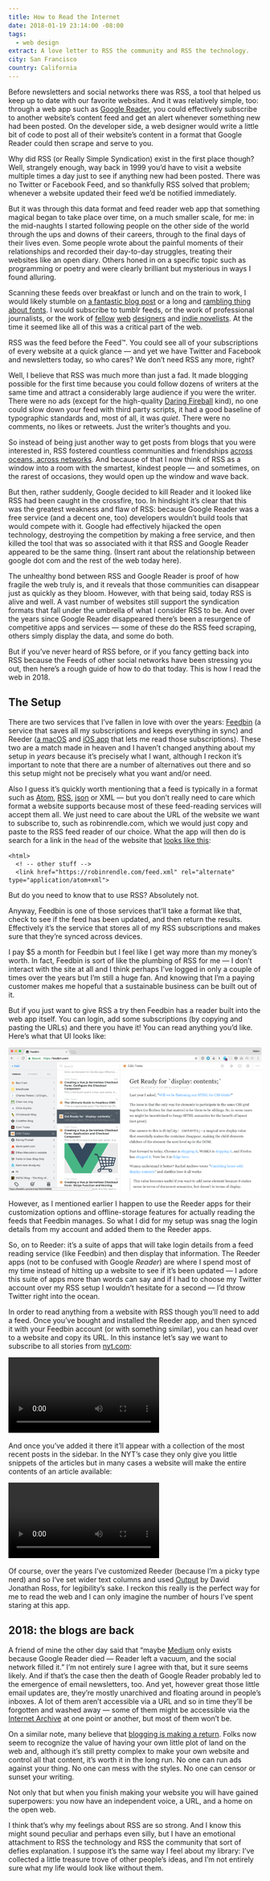 ```yaml
---
title: How to Read the Internet
date: 2018-01-19 23:14:00 -08:00
tags:
  - web design
extract: A love letter to RSS the community and RSS the technology.
city: San Francisco
country: California
---
```


<p>Before newsletters and social networks there was RSS, a tool that helped us keep up to date with our favorite websites. And it was relatively simple, too: through a web app such as <a href="https://en.wikipedia.org/wiki/Google_Reader/">Google Reader</a>, you could effectively subscribe to another website’s content feed and get an alert whenever something new had been posted. On the developer side, a web designer would write a little bit of code to post all of their website’s content in a format that Google Reader could then scrape and serve to you.</p>
<p>Why did RSS (or Really Simple Syndication) exist in the first place though? Well, strangely enough, way back in 1999 you’d have to visit a website multiple times a day just to see if anything new had been posted. There was no Twitter or Facebook Feed, and so thankfully RSS solved that problem; whenever a website updated their feed we’d be notified immediately.</p>
<p>But it was through this data format and feed reader web app that something magical began to take place over time, on a much smaller scale, for me: in the mid-naughts I started following people on the other side of the world through the ups and downs of their careers, through to the final days of their lives even. Some people wrote about the painful moments of their relationships and recorded their day-to-day struggles, treating their websites like an open diary. Others honed in on a specific topic such as programming or poetry and were clearly brilliant but mysterious in ways I found alluring.</p>
<p>Scanning these feeds over breakfast or lunch and on the train
to work, I would likely stumble on <a href="http://www.kungfugrippe.com/post/169873399/clackity-noise">a fantastic blog post</a> or a long and <a href="https://ilovetypography.com/2007/10/22/so-you-want-to-create-a-font-part-1/">rambling thing about fonts</a>. I would subscribe to tumblr feeds, or the work of professional journalists, or the work of <a href="http://www.zeldman.com/">fellow</a> <a href="http://aworkinglibrary.com/">web</a> <a href="https://adactio.com">designers</a> and <a href="http://www.hughhowey.com/blog/">indie novelists</a>. At the time it seemed like all of this was a critical part of the web.</p>
<p>RSS was the feed before the Feed™️. You could see all of your subscriptions of every website at a quick glance — and yet we have Twitter and Facebook and newsletters today, so who cares? We don’t need RSS any more, right?</p>
<p>Well, I believe that RSS was much more than just a fad. It made blogging possible for the first time because you could follow dozens of writers at the same time and attract a considerably large audience if you were the writer. There were no ads (except for the high-quality <a href="https://daringfireball.net/">Daring Fireball</a> kind), no one could slow down your feed with third party scripts, it had a good baseline of typographic standards and, most of all, it was <em>quiet</em>. There were no comments, no likes or retweets. Just the writer’s thoughts and you.</p>
<p>So instead of being just another way to get posts from blogs that you were interested in, RSS fostered countless communities and friendships <a href="https://robinrendle.com/notes/chloe/">across oceans, across networks</a>. And because of that I now think of RSS as a window into a room with the smartest, kindest people — and sometimes, on the rarest of occasions, they would open up the window and wave back.</p>
<p>But then, rather suddenly, Google decided to kill Reader and it looked like RSS had been caught in the crossfire, too. In hindsight it’s clear that this was the greatest weakness and flaw of RSS: because Google Reader was a free service (and a decent one, too) developers wouldn’t build tools that would compete with it. Google had effectively hijacked the open technology, destroying the competition by making a free service, and then killed the tool that was so associated with it that RSS and Google Reader appeared to be the same thing. (Insert rant about the relationship between google dot com and the rest of the web today here).</p>
<p>The unhealthy bond between RSS and Google Reader is proof of how fragile the web truly is, and it reveals that those communities can disappear just as quickly as they bloom. However, with that being said, today RSS is alive and well. A vast number of websites still support the syndication formats that fall under the umbrella of what I consider RSS to be. And over the years since Google Reader disappeared there’s been a resurgence of competitive apps and services — some of these do the RSS feed scraping, others simply display the data, and some do both.</p>
<p>But if you’ve never heard of RSS before, or if you fancy getting back into RSS because the Feeds of other social networks have been stressing you out, then here’s a rough guide of how to do that today. This is how I read the web in 2018.</p>
<h2 id="the-setup">The Setup</h2>
<p>There are two services that I’ve fallen in love with over the years: <a href="https://feedbin.com/">Feedbin</a> (a service that saves all my subscriptions and keeps everything in sync) and Reeder (<a href="http://reederapp.com/mac/">a macOS</a> and <a href="http://reederapp.com/ios/">iOS app</a> that lets me read those subscriptions). These two are a match made in heaven and I haven’t changed anything about my setup in <em>years</em> because it’s precisely what I want, although I reckon it’s important to note that there are a number of alternatives out there and so this setup might not be precisely what you want and/or need.</p>
<p>Also I guess it’s quickly worth mentioning that a feed is typically in a format such as <a href="https://en.wikipedia.org/wiki/Atom_(Web_standard)">Atom</a>, <a href="https://en.wikipedia.org/wiki/RSS">RSS</a>, <a href="https://jsonfeed.org/">json</a> or XML — but you don’t really need to care which format a website supports because most of these feed-reading services will accept them all. We just need to care about the URL of the website we want to subscribe to, such as robinrendle.com, which we would just copy and paste to the RSS feed reader of our choice. What the app will then do is search for a link in the <code class="highlighter-rouge">head</code> of the website that <a href="https://robinrendle.com/feed.xml">looks like this</a>:</p>

```
<html>
  <! -- other stuff -->
  <link href="https://robinrendle.com/feed.xml" rel="alternate" type="application/atom+xml">
```

<p>But do you need to know that to use RSS? Absolutely not.</p>
<p>Anyway, Feedbin is one of those services that’ll take a format like that, check to see if the feed has been updated, and then return the results. Effectively it’s the service that stores all of my RSS subscriptions and makes sure that they’re synced across devices.</p>
<p>I pay $5 a month for Feedbin but I feel like I get way more than my money’s worth. In fact, Feedbin is sort of like the plumbing of RSS for me — I don’t interact with the site at all and I think perhaps I’ve logged in only a couple of times over the years but I’m still a huge fan. And knowing that I’m a paying customer makes me hopeful that a sustainable business can be built out of it.</p>
<p>But if you just want to give RSS a try then Feedbin has a reader built into the web app itself. You can login, add some subscriptions (by copying and pasting the URLs) and there you have it! You can read anything you’d like. Here’s what that UI looks like:</p>
<p><img src="/uploads/Screenshot%202018-01-19%2023.01.png" alt="Screenshot 2018-01-19 23.01.png"></p>
<p>However, as I mentioned earlier I happen to use the Reeder apps for their customization options and offline-storage features for actually reading the feeds that Feedbin manages. So what I did for my setup was snag the login details from my account and added them to the Reeder apps.</p>
<p>So, on to Reeder: it’s a suite of apps that will take login details from a feed reading service (like Feedbin) and then display that information. The Reeder apps (not to be confused with Google <em>Reader</em>) are where I spend most of my time instead of hitting up a website to see if it’s been updated — I adore this suite of apps more than words can say and if I had to choose my Twitter account over my RSS setup I wouldn’t hesitate for a second — I’d throw Twitter right into the ocean.</p>
<p>In order to read anything from a website with RSS though you’ll need to add a feed. Once you’ve bought and installed the Reeder app, and then synced it with your Feedbin account (or with something similar), you can head over to a website and copy its URL. In this instance let’s say we want to subscribe to all stories from <a href="http://nyt.com">nyt.com</a>:</p>
<video autoplay="autoplay" loop="loop" class="cell-b20">
<source src="/uploads/1.mp4" type="video/mp4"></video>
<p>And once you’ve added it there it’ll appear with a collection of the most recent posts in the sidebar. In the NYT’s case they only give you little snippets of the articles but in many cases a website will make the entire contents of an article available:</p>
<video autoplay="autoplay" loop="loop" class="cell-b20">
<source src="/uploads/2.mp4" type="video/mp4"></video>
<p>Of course, over the years I’ve customized Reeder (because I’m a picky type nerd) and so I‘ve set wider text columns and used <a href="https://djr.com/output/">Output</a> by David Jonathan Ross, for legibility’s sake. I reckon this really is the perfect way for me to read the web and I can only imagine the number of hours I’ve spent staring at this app.</p>
<h2 id="2018-the-blogs-are-back">2018: the blogs are back</h2>
<p>A friend of mine the other day said that “maybe <a href="https://medium.com/">Medium</a> only exists because Google Reader died — Reader left a vacuum, and the social network filled it.” I’m not entirely sure I agree with that, but it sure seems likely. And if that’s the case then the death of Google Reader probably led to the emergence of email newsletters, too. And yet, however great those little email updates are, they’re mostly unarchived and floating around in people’s inboxes. A lot of them aren’t accessible via a URL and so in time they’ll be forgotten and washed away — some of them might be accessible via the <a href="https://archive.org/">Internet Archive</a> at one point or another, but most of them won’t be.</p>
<p>On a similar note, many believe that <a href="https://ia.net/topics/web-trend-map-2018/">blogging is making a return</a>. Folks now seem to recognize the value of having your own little plot of land on the web and, although it’s still pretty complex to make your own website and control all that content, it’s worth it in the long run. No one can run ads against your thing. No one can mess with the styles. No one can censor or sunset your writing.</p>
<p>Not only that but when you finish making your website you will have gained superpowers: you now have an independent voice, a URL, and a home on the open web.</p>
<p>I think that’s why my feelings about RSS are so strong. And I know this might sound peculiar and perhaps even silly, but I have an emotional attachment to RSS the technology and RSS the community that sort of defies explanation. I suppose it’s the same way I feel about my library: I’ve collected a little treasure trove of other people’s ideas, and I’m not entirely sure what my life would look like without them.</p>
